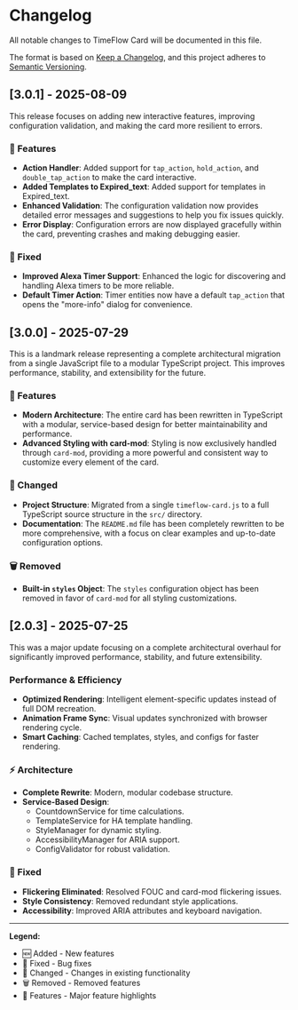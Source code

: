 # Changelog

All notable changes to TimeFlow Card will be documented in this file.

The format is based on [Keep a Changelog](https://keepachangelog.com/en/1.0.0/),
and this project adheres to [Semantic Versioning](https://semver.org/spec/v2.0.0.html).

## [3.0.1] - 2025-08-09

This release focuses on adding new interactive features, improving configuration validation, and making the card more resilient to errors.

### 🚀 Features

-   **Action Handler**: Added support for `tap_action`, `hold_action`, and `double_tap_action` to make the card interactive.
-   **Added Templates to Expired_text**: Added support for templates in Expired_text.
-   **Enhanced Validation**: The configuration validation now provides detailed error messages and suggestions to help you fix issues quickly.
-   **Error Display**: Configuration errors are now displayed gracefully within the card, preventing crashes and making debugging easier.

### 🔧 Fixed

-   **Improved Alexa Timer Support**: Enhanced the logic for discovering and handling Alexa timers to be more reliable.
-   **Default Timer Action**: Timer entities now have a default `tap_action` that opens the "more-info" dialog for convenience.

## [3.0.0] - 2025-07-29

This is a landmark release representing a complete architectural migration from a single JavaScript file to a modular TypeScript project. This improves performance, stability, and extensibility for the future.

### 🚀 Features

-   **Modern Architecture**: The entire card has been rewritten in TypeScript with a modular, service-based design for better maintainability and performance.
-   **Advanced Styling with card-mod**: Styling is now exclusively handled through `card-mod`, providing a more powerful and consistent way to customize every element of the card.

### 📝 Changed

-   **Project Structure**: Migrated from a single `timeflow-card.js` to a full TypeScript source structure in the `src/` directory.
-   **Documentation**: The `README.md` file has been completely rewritten to be more comprehensive, with a focus on clear examples and up-to-date configuration options.

### 🗑️ Removed

-   **Built-in `styles` Object**: The `styles` configuration object has been removed in favor of `card-mod` for all styling customizations.

## [2.0.3] - 2025-07-25

This was a major update focusing on a complete architectural overhaul for significantly improved performance, stability, and future extensibility.

### Performance & Efficiency

-   **Optimized Rendering**: Intelligent element-specific updates instead of full DOM recreation.
-   **Animation Frame Sync**: Visual updates synchronized with browser rendering cycle.
-   **Smart Caching**: Cached templates, styles, and configs for faster rendering.

### ⚡ Architecture

-   **Complete Rewrite**: Modern, modular codebase structure.
-   **Service-Based Design**:
    -   CountdownService for time calculations.
    -   TemplateService for HA template handling.
    -   StyleManager for dynamic styling.
    -   AccessibilityManager for ARIA support.
    -   ConfigValidator for robust validation.

### 🔧 Fixed

-   **Flickering Eliminated**: Resolved FOUC and card-mod flickering issues.
-   **Style Consistency**: Removed redundant style applications.
-   **Accessibility**: Improved ARIA attributes and keyboard navigation.

---

**Legend:**

-   🆕 Added - New features
-   🔧 Fixed - Bug fixes
-   📝 Changed - Changes in existing functionality
-   🗑️ Removed - Removed features
-   🚀 Features - Major feature highlights
